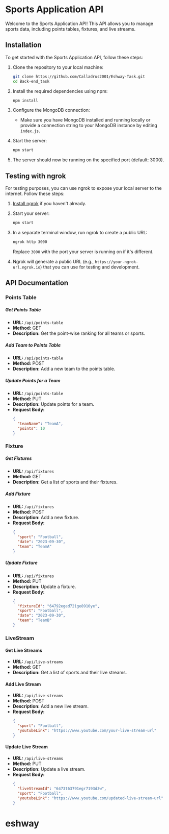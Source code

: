 # Sports Application API

Welcome to the Sports Application API! This API allows you to manage sports data, including points tables, fixtures, and live streams.

## Installation

To get started with the Sports Application API, follow these steps:

1. Clone the repository to your local machine:

   ```sh
   git clone https://github.com/Calladrus2001/Eshway-Task.git
   cd Back-end_task
   ```

2. Install the required dependencies using npm:

   ```sh
   npm install
   ```

3. Configure the MongoDB connection:
   - Make sure you have MongoDB installed and running locally or provide a connection string to your MongoDB instance by editing `index.js`.

4. Start the server:

   ```sh
   npm start
   ```

5. The server should now be running on the specified port (default: 3000).

## Testing with ngrok

For testing purposes, you can use ngrok to expose your local server to the internet. Follow these steps:

1. [Install ngrok](https://ngrok.com/download) if you haven't already.

2. Start your server:

   ```sh
   npm start
   ```

3. In a separate terminal window, run ngrok to create a public URL:

   ```sh
   ngrok http 3000
   ```

   Replace `3000` with the port your server is running on if it's different.

4. Ngrok will generate a public URL (e.g., `https://your-ngrok-url.ngrok.io`) that you can use for testing and development.

## API Documentation

### Points Table

##### Get Points Table

- **URL:** `/api/points-table`
- **Method:** GET
- **Description:** Get the point-wise ranking for all teams or sports.

##### Add Team to Points Table

- **URL:** `/api/points-table`
- **Method:** POST
- **Description:** Add a new team to the points table.

##### Update Points for a Team

- **URL:** `/api/points-table`
- **Method:** PUT
- **Description:** Update points for a team.
- **Request Body:**
  ```json
  {
    "teamName": "TeamA",
    "points": 10
  }
  ```

### Fixture

##### Get Fixtures

- **URL:** `/api/fixtures`
- **Method:** GET
- **Description:** Get a list of sports and their fixtures.

##### Add Fixture

- **URL:** `/api/fixtures`
- **Method:** POST
- **Description:** Add a new fixture.
- **Request Body:**
  ```json
  {
    "sport": "Football",
    "date": "2023-09-30",
    "team": "TeamA"
  }
  ```

##### Update Fixture

- **URL:** `/api/fixtures`
- **Method:** PUT
- **Description:** Update a fixture.
- **Request Body:**
  ```json
  {
    "fixtureId": "64792eged721ge8910ye",
    "sport": "Football",
    "date": "2023-09-30",
    "team": "TeamB"
  }
  ```

### LiveStream

#### Get Live Streams

- **URL:** `/api/live-streams`
- **Method:** GET
- **Description:** Get a list of sports and their live streams.

#### Add Live Stream

- **URL:** `/api/live-streams`
- **Method:** POST
- **Description:** Add a new live stream.
- **Request Body:**
  ```json
  {
    "sport": "Football",
    "youtubeLink": "https://www.youtube.com/your-live-stream-url"
  }
  ```

#### Update Live Stream

- **URL:** `/api/live-streams`
- **Method:** PUT
- **Description:** Update a live stream.
- **Request Body:**
  ```json
  {
    "liveStreamId": "6473t63791egr7193d3w",
    "sport": "Football",
    "youtubeLink": "https://www.youtube.com/updated-live-stream-url"
  }
  ```
# eshway
